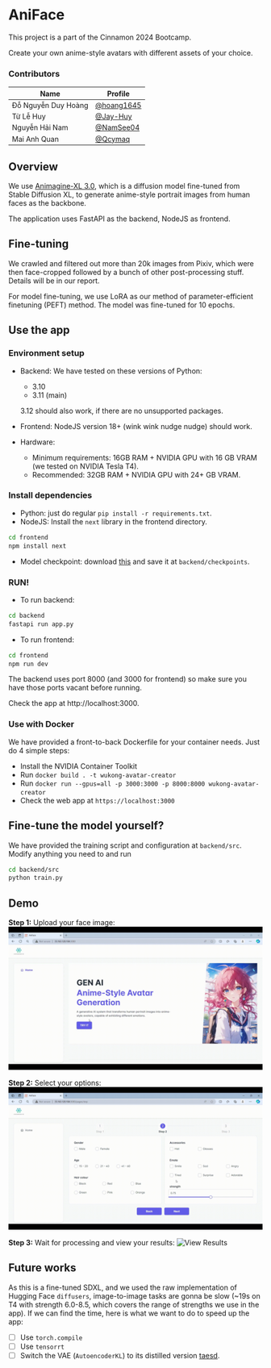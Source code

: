 # AniFace

This project is a part of the Cinnamon 2024 Bootcamp.

Create your own anime-style avatars with different assets of your choice.

### Contributors
|            Name               | Profile
|----------------|-------------------------------
|Đỗ Nguyễn Duy Hoàng | [@hoang1645](https://github.com/hoang1645)
|Từ Lễ Huy | [@Jay-Huy](https://github.com/Jay-Huy)
|Nguyễn Hải Nam | [@NamSee04](https://github.com/NamSee04)
|Mai Anh Quan | [@Qcymaq](https://github.com/Qcymaq)

## Overview
We use [Animagine-XL 3.0](https://huggingface.co/Linaqruf/animagine-xl-3.0), which is a diffusion model fine-tuned from Stable Diffusion XL, to generate anime-style portrait images from human faces as the backbone.

The application uses FastAPI as the backend, NodeJS as frontend.

## Fine-tuning
We crawled and filtered out more than 20k images from Pixiv, which were then face-cropped followed by a bunch of other post-processing stuff. Details will be in our report.

For model fine-tuning, we use LoRA as our method of parameter-efficient finetuning (PEFT) method. The model was fine-tuned for 10 epochs.

## Use the app
### Environment setup
- Backend: We have tested on these versions of Python:
    - 3.10
    - 3.11 (main)

  3.12 should also work, if there are no unsupported packages.
- Frontend: NodeJS version 18+ (wink wink nudge nudge) should work.
- Hardware:
  - Minimum requirements: 16GB RAM + NVIDIA GPU with 16 GB VRAM (we tested on NVIDIA Tesla T4).
  - Recommended: 32GB RAM + NVIDIA GPU with 24+ GB VRAM.

### Install dependencies
- Python: just do regular `pip install -r requirements.txt`.
- NodeJS: Install the `next` library in the frontend directory.
```bash
cd frontend
npm install next
```
- Model checkpoint: download [this](https://drive.google.com/file/d/17xve1HRBAiDACOviOmGQbFNE8u2z4ZVi/view?usp=drive_link) and save it at `backend/checkpoints`.
### RUN!
- To run backend:
```bash
cd backend
fastapi run app.py
```
- To run frontend:
```bash
cd frontend
npm run dev
```
The backend uses port 8000 (and 3000 for frontend) so make sure you have those ports vacant before running.

Check the app at http://localhost:3000.

### Use with Docker
We have provided a front-to-back Dockerfile for your container needs. Just do 4 simple steps:
- Install the NVIDIA Container Toolkit
- Run `docker build . -t wukong-avatar-creator`
- Run `docker run --gpus=all -p 3000:3000 -p 8000:8000 wukong-avatar-creator`
- Check the web app at `https://localhost:3000`

## Fine-tune the model yourself?
We have provided the training script and configuration at `backend/src`. Modify anything you need to and run
```bash
cd backend/src
python train.py
```

## Demo

**Step 1:** Upload your face image:
![Upload Image](assets/gifs/gif1.gif)

**Step 2:** Select your options:
![Choose Options](assets/gifs/gif2.gif)

**Step 3:** Wait for processing and view your results:
![View Results](assets/gifs/gif3.gif)

## Future works
As this is a fine-tuned SDXL, and we used the raw implementation of Hugging Face `diffusers`, image-to-image tasks are gonna be slow (~19s on T4 with strength 6.0-8.5, which covers the range of strengths we use in the app). If we can find the time, here is what we want to do to speed up the app:

- [ ] Use `torch.compile`
- [ ] Use `tensorrt`
- [ ] Switch the VAE (`AutoencoderKL`) to its distilled version [taesd](https://github.com/madebyollin/taesd).
